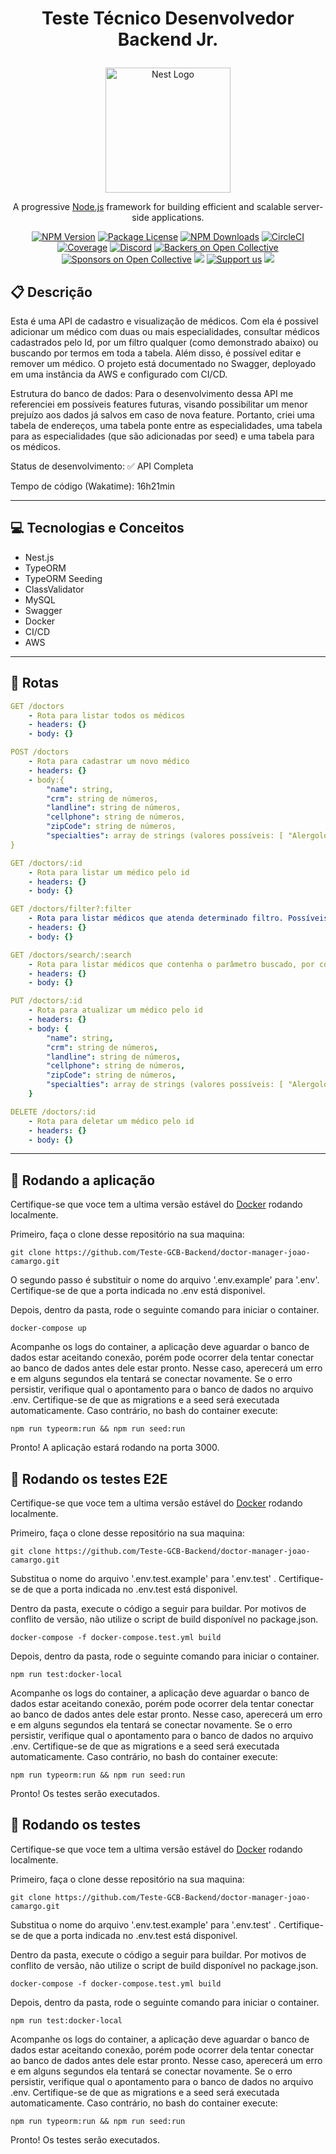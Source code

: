 # <p align = "center"> Teste Técnico Desenvolvedor Backend Jr. </p>

<p align="center">
  <a href="http://nestjs.com/" target="blank"><img src="https://nestjs.com/img/logo-small.svg" width="200" alt="Nest Logo" /></a>
</p>

[circleci-image]: https://img.shields.io/circleci/build/github/nestjs/nest/master?token=abc123def456
[circleci-url]: https://circleci.com/gh/nestjs/nest

  <p align="center">A progressive <a href="http://nodejs.org" target="_blank">Node.js</a> framework for building efficient and scalable server-side applications.</p>
    <p align="center">
<a href="https://www.npmjs.com/~nestjscore" target="_blank"><img src="https://img.shields.io/npm/v/@nestjs/core.svg" alt="NPM Version" /></a>
<a href="https://www.npmjs.com/~nestjscore" target="_blank"><img src="https://img.shields.io/npm/l/@nestjs/core.svg" alt="Package License" /></a>
<a href="https://www.npmjs.com/~nestjscore" target="_blank"><img src="https://img.shields.io/npm/dm/@nestjs/common.svg" alt="NPM Downloads" /></a>
<a href="https://circleci.com/gh/nestjs/nest" target="_blank"><img src="https://img.shields.io/circleci/build/github/nestjs/nest/master" alt="CircleCI" /></a>
<a href="https://coveralls.io/github/nestjs/nest?branch=master" target="_blank"><img src="https://coveralls.io/repos/github/nestjs/nest/badge.svg?branch=master#9" alt="Coverage" /></a>
<a href="https://discord.gg/G7Qnnhy" target="_blank"><img src="https://img.shields.io/badge/discord-online-brightgreen.svg" alt="Discord"/></a>
<a href="https://opencollective.com/nest#backer" target="_blank"><img src="https://opencollective.com/nest/backers/badge.svg" alt="Backers on Open Collective" /></a>
<a href="https://opencollective.com/nest#sponsor" target="_blank"><img src="https://opencollective.com/nest/sponsors/badge.svg" alt="Sponsors on Open Collective" /></a>
  <a href="https://paypal.me/kamilmysliwiec" target="_blank"><img src="https://img.shields.io/badge/Donate-PayPal-ff3f59.svg"/></a>
    <a href="https://opencollective.com/nest#sponsor"  target="_blank"><img src="https://img.shields.io/badge/Support%20us-Open%20Collective-41B883.svg" alt="Support us"></a>
  <a href="https://twitter.com/nestframework" target="_blank"><img src="https://img.shields.io/twitter/follow/nestframework.svg?style=social&label=Follow"></a>
</p>
  <!--[![Backers on Open Collective](https://opencollective.com/nest/backers/badge.svg)](https://opencollective.com/nest#backer)
  [![Sponsors on Open Collective](https://opencollective.com/nest/sponsors/badge.svg)](https://opencollective.com/nest#sponsor)-->



##  :clipboard: Descrição

Esta é uma API de cadastro e visualização de médicos. Com ela é possivel adicionar um médico com duas ou mais especialidades, consultar médicos cadastrados pelo Id, por um filtro qualquer (como demonstrado abaixo) ou buscando por termos em toda a tabela. Além disso, é possível editar e remover um médico. O projeto está documentado no Swagger, deployado em uma instância da AWS e configurado com CI/CD.

Estrutura do banco de dados: Para o desenvolvimento dessa API me referenciei em possíveis features futuras, visando possibilitar um menor prejuízo aos dados já salvos em caso de nova feature. Portanto, criei uma tabela de endereços, uma tabela ponte entre as especialidades, uma tabela para as especialidades (que são adicionadas por seed) e uma tabela para os médicos. 


Status de desenvolvimento: ✅ API Completa

Tempo de código (Wakatime): 16h21min

***

## :computer:	 Tecnologias e Conceitos

- Nest.js
- TypeORM
- TypeORM Seeding
- ClassValidator
- MySQL
- Swagger
- Docker
- CI/CD
- AWS

***

## :rocket: Rotas

```yml 
GET /doctors
    - Rota para listar todos os médicos
    - headers: {}
    - body: {}
```

```yml
POST /doctors
    - Rota para cadastrar um novo médico
    - headers: {}
    - body:{
        "name": string,
        "crm": string de números,
        "landline": string de números,
        "cellphone": string de números,
        "zipCode": string de números,
        "specialties": array de strings (valores possíveis: [ "Alergologia", "Angiologia", "Buco maxilo", "Cardiologia clínica", "Cardiologia infantil", "Cirurgia cabeça e pescoço", "Cirurgia cardíaca", "Cirurgia de tórax" ])
}
```
    
```yml 
GET /doctors/:id
    - Rota para listar um médico pelo id
    - headers: {}
    - body: {}
```

```yml
GET /doctors/filter?:filter
    - Rota para listar médicos que atenda determinado filtro. Possíveis filtros: name, crm, landline, cellphone, street, number, complement, neighborhood, city, state, zipCode e specialty. 
    - headers: {}
    - body: {}
``` 

```yml
GET /doctors/search/:search
    - Rota para listar médicos que contenha o parâmetro buscado, por completo ou em partes, em qualquer coluna do banco de dados.
    - headers: {}
    - body: {}
``` 

```yml
PUT /doctors/:id 
    - Rota para atualizar um médico pelo id
    - headers: {}
    - body: {
        "name": string,
        "crm": string de números,
        "landline": string de números,
        "cellphone": string de números,
        "zipCode": string de números,
        "specialties": array de strings (valores possíveis: [ "Alergologia", "Angiologia", "Buco maxilo", "Cardiologia clínica", "Cardiologia infantil", "Cirurgia cabeça e pescoço", "Cirurgia cardíaca", "Cirurgia de tórax" ])
    }
```
 
```yml
DELETE /doctors/:id
    - Rota para deletar um médico pelo id
    - headers: {}
    - body: {}
```
***

## 🏁 Rodando a aplicação

Certifique-se que voce tem a ultima versão estável do [Docker](https://www.docker.com/) rodando localmente.

Primeiro, faça o clone desse repositório na sua maquina:

```
git clone https://github.com/Teste-GCB-Backend/doctor-manager-joao-camargo.git
```


O segundo passo é substituir o nome do arquivo '.env.example' para '.env'. Certifique-se de que a porta indicada no .env está disponivel.


Depois, dentro da pasta, rode o seguinte comando para iniciar o container.

```
docker-compose up
```

Acompanhe os logs do container, a aplicação deve aguardar o banco de dados estar aceitando conexão, porém pode ocorrer dela tentar conectar ao banco de dados antes dele estar pronto. Nesse caso, aperecerá um erro e em alguns segundos ela tentará se conectar novamente. Se o erro persistir, verifique qual o apontamento para o banco de dados no arquivo .env. Certifique-se de que as migrations e a seed será executada automaticamente. Caso contrário, no bash do container execute:

```
npm run typeorm:run && npm run seed:run
```

Pronto! A aplicação estará rodando na porta 3000.


## 🏁 Rodando os testes E2E

Certifique-se que voce tem a ultima versão estável do [Docker](https://www.docker.com/) rodando localmente.

Primeiro, faça o clone desse repositório na sua maquina:

```
git clone https://github.com/Teste-GCB-Backend/doctor-manager-joao-camargo.git
```


Substitua o nome do arquivo '.env.test.example' para '.env.test' . Certifique-se de que a porta indicada no .env.test está disponivel.


Dentro da pasta, execute o código a seguir para buildar. Por motivos de conflito de versão, não utilize o script de build disponível no package.json.

```
docker-compose -f docker-compose.test.yml build
```

Depois, dentro da pasta, rode o seguinte comando para iniciar o container.

```
npm run test:docker-local
```

Acompanhe os logs do container, a aplicação deve aguardar o banco de dados estar aceitando conexão, porém pode ocorrer dela tentar conectar ao banco de dados antes dele estar pronto. Nesse caso, aperecerá um erro e em alguns segundos ela tentará se conectar novamente. Se o erro persistir, verifique qual o apontamento para o banco de dados no arquivo .env. Certifique-se de que as migrations e a seed será executada automaticamente. Caso contrário, no bash do container execute:

```
npm run typeorm:run && npm run seed:run
```

Pronto! Os testes serão executados.

## 🏁 Rodando os testes

Certifique-se que voce tem a ultima versão estável do [Docker](https://www.docker.com/) rodando localmente.

Primeiro, faça o clone desse repositório na sua maquina:

```
git clone https://github.com/Teste-GCB-Backend/doctor-manager-joao-camargo.git
```


Substitua o nome do arquivo '.env.test.example' para '.env.test' . Certifique-se de que a porta indicada no .env.test está disponivel.


Dentro da pasta, execute o código a seguir para buildar. Por motivos de conflito de versão, não utilize o script de build disponível no package.json.

```
docker-compose -f docker-compose.test.yml build
```

Depois, dentro da pasta, rode o seguinte comando para iniciar o container.

```
npm run test:docker-local
```

Acompanhe os logs do container, a aplicação deve aguardar o banco de dados estar aceitando conexão, porém pode ocorrer dela tentar conectar ao banco de dados antes dele estar pronto. Nesse caso, aperecerá um erro e em alguns segundos ela tentará se conectar novamente. Se o erro persistir, verifique qual o apontamento para o banco de dados no arquivo .env. Certifique-se de que as migrations e a seed será executada automaticamente. Caso contrário, no bash do container execute:

```
npm run typeorm:run && npm run seed:run
```

Pronto! Os testes serão executados.